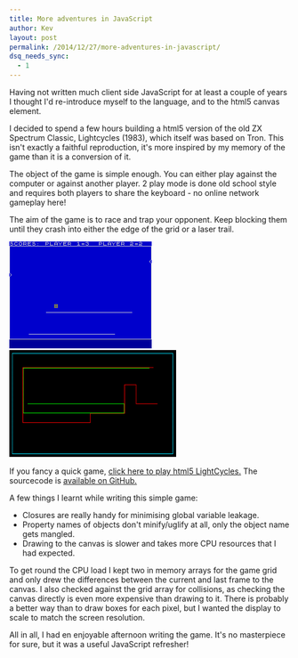 ```yaml
---
title: More adventures in JavaScript
author: Kev
layout: post
permalink: /2014/12/27/more-adventures-in-javascript/
dsq_needs_sync:
  - 1
---
```

Having not written much client side JavaScript for at least a couple of years I thought I'd re-introduce myself to the language, and to the html5 canvas element.

I decided to spend a few hours building a html5 version of the old ZX Spectrum Classic, Lightcycles (1983), which itself was based on Tron. This isn't exactly a faithful reproduction, it's more inspired by my memory of the game than it is a conversion of it.

The object of the game is simple enough. You can either play against the computer or against another player. 2 play mode is done old school style and requires both players to share the keyboard - no online network gameplay here!

The aim of the game is to race and trap your opponent. Keep blocking them until they crash into either the edge of the grid or a laser trail.

![ZX Spectrum](/images/lightcycles-zx.gif "Original ZX Spectrum version of Light Cycles by PSS")
[![HTML5 Canvas](/images/lightcycles-canvas.png "HTML5 Canvas version of LightCycles - Click to play!")](/stuff/lightcycles/lightcycles.html)

If you fancy a quick game, [click here to play html5 LightCycles.](/stuff/lightcycles/lightcycles.html) The sourcecode is [available on GitHub.](https://github.com/YorkshireKev/LightCycles)

A few things I learnt while writing this simple game:

- Closures are really handy for minimising global variable leakage.
- Property names of objects don't minify/uglify at all, only the object name gets mangled.
- Drawing to the canvas is slower and takes more CPU resources that I had expected.

To get round the CPU load I kept two in memory arrays for the game grid and only drew the differences between the current and last frame to the canvas. I also checked against the grid array for collisions, as checking the canvas directly is even more expensive than drawing to it. There is probably a better way than to draw boxes for each pixel, but I wanted the display to scale to match the screen resolution.

All in all, I had en enjoyable afternoon writing the game. It's no masterpiece for sure, but it was a useful JavaScript refresher!